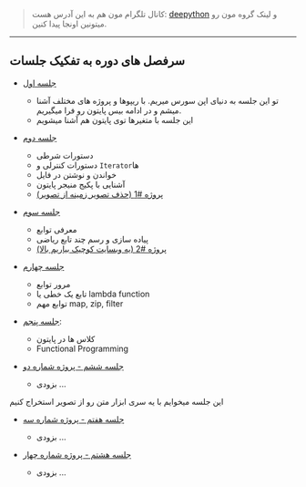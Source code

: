 > کانال تلگرام مون هم به این آدرس هست: [deepython](https://t.me/deepython) و لینک گروه مون رو میتونین اونجا پیدا کنین.

---

## سرفصل های دوره به تفکیک جلسات

- [جلسه اول](S01)
    - تو این جلسه به دنیای اپن سورس میریم. با ریپوها و پروژه های مختلف آشنا میشم و در ادامه بیس پایتون رو فرا میگیریم.
    - این جلسه با متغیرها توی پایتون هم آشنا میشویم
- [جلسه دوم](S02)
    - دستورات شرطی
    - دستورات کنترلی و `Iterator`ها
    - خواندن و نوشتن در فایل
    - آشنایی با پکیج منیجر پایتون
    - [پروژه #1 (حذف تصویر زمینه از تصویر)](S02/05_mini_project_crop_image.py)
- [جلسه سوم](S03)
    - معرفی توابع
    - پیاده سازی و رسم چند تابع ریاضی
    - [پروژه #2 (یه وبسایت کوچیک بیاریم بالا)](S03/03_mini_project_website.py)
    
- [جلسه چهارم](S04)
    - مرور توابع
    - تابع یک خطی یا lambda function
    - توابع مهم map, zip, filter

- [جلسه پنجم](S05):
    - کلاس ها در پایتون
    - Functional Programming
    
- [جلسه ششم - پروژه شماره دو](S06)
    - بزودی ...

این جلسه میخوایم با یه سری ابزار متن رو از تصویر استخراج کنیم
- [جلسه هفتم - پروژه شماره سه](S07)
    - بزودی ...

- [جلسه هشتم - پروژه شماره چهار](S08)
    - بزودی ...


